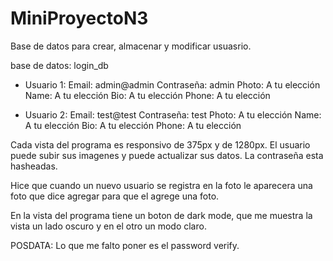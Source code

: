 # MiniProyectoN3
Base de datos para crear, almacenar y modificar usuasrio.

base de datos: login_db

- Usuario 1:
    Email: admin@admin
    Contraseña: admin
    Photo: A tu elección
    Name: A tu elección
    Bio: A tu elección
    Phone: A tu elección

- Usuario 2:
    Email: test@test
    Contraseña: test
    Photo: A tu elección
    Name: A tu elección
    Bio: A tu elección
    Phone: A tu elección


Cada vista del programa es responsivo de 375px y de 1280px.
El usuario puede subir sus imagenes y puede actualizar sus datos.
La contraseña esta hasheadas.

Hice que cuando un nuevo usuario se registra en la foto le aparecera una 
foto que dice agregar para que el agrege una foto.

En la vista del programa tiene un boton de dark mode, que me muestra la vista un lado oscuro y en el otro un modo claro.

POSDATA:
Lo que me falto poner es el password verify.

